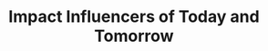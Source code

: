 ---
layout: followup
title: Impact Influencers of Today and Tomorrow
page_sections:
- template: one-column
  block: one-column
  one: 
    - template: title
      block: title
      Title: Impact Influencers of Today and Tomorrow
- template: one-column
  block: one-column
  one: 
    - template: html-text
      block: text
      content: |-
        <div class="videowrapper"><iframe src="https://player.vimeo.com/video/49993639" width="100%" frameborder="0" allowfullscreen></iframe></div>
- template: cta
  block: cta
  link:  https://athletesinaction.org/give/impact-scholarships
  text: Yes, I want to invest 
  subtext: in the lives of influential college athletes
---